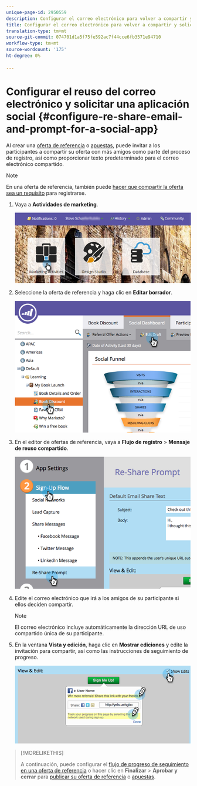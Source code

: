 ```yaml
---
unique-page-id: 2950559
description: Configurar el correo electrónico para volver a compartir y solicitar una aplicación de Social - Documentos de marketing - Documentación del producto
title: Configurar el correo electrónico para volver a compartir y solicitar una aplicación social
translation-type: tm+mt
source-git-commit: 074701d1a5f75fe592ac7f44cce6fb3571e94710
workflow-type: tm+mt
source-wordcount: '175'
ht-degree: 0%

---
```



# Configurar el reuso del correo electrónico y solicitar una aplicación social {#configure-re-share-email-and-prompt-for-a-social-app}

Al crear una [oferta de referencia](/help/marketo/product-docs/demand-generation/social/referral-offers/create-a-referral-offer.md) o [apuestas](/help/marketo/product-docs/demand-generation/social/sweepstakes/create-sweepstakes.md), puede invitar a los participantes a compartir su oferta con más amigos como parte del proceso de registro, así como proporcionar texto predeterminado para el correo electrónico compartido.

>[!NOTE]
>
>En una oferta de referencia, también puede [hacer que compartir la oferta sea un requisito](/help/marketo/product-docs/demand-generation/social/social-functions/set-social-share-requirement.md) para registrarse.

1. Vaya a **Actividades de marketing**.

   ![](assets/login-marketing-activities-3.png)

1. Seleccione la oferta de referencia y haga clic en **Editar borrador**.

   ![](assets/image2014-9-22-11-3a6-3a56.png)

1. En el editor de ofertas de referencia, vaya a **Flujo de registro** > **Mensaje de reuso compartido**.

   ![](assets/image2014-9-22-11-3a7-3a9.png)

1. Edite el correo electrónico que irá a los amigos de su participante si ellos deciden compartir.

   >[!NOTE]
   >
   >El correo electrónico incluye automáticamente la dirección URL de uso compartido única de su participante.

1. En la ventana **Vista y edición**, haga clic en **Mostrar ediciones** y edite la invitación para compartir, así como las instrucciones de seguimiento de progreso.

   ![](assets/image2014-9-22-11-3a7-3a49.png)

>[!MORELIKETHIS]
>
>A continuación, puede configurar el [flujo de progreso de seguimiento en una oferta de referencia](configure-track-progress-flow-for-a-referral-offer.md) o hacer clic en **Finalizar** > **Aprobar y cerrar** para [publicar su oferta de referencia](/help/marketo/product-docs/demand-generation/social/referral-offers/publish-a-referral-offer.md) o [apuestas](/help/marketo/product-docs/demand-generation/social/sweepstakes/create-sweepstakes.md).
